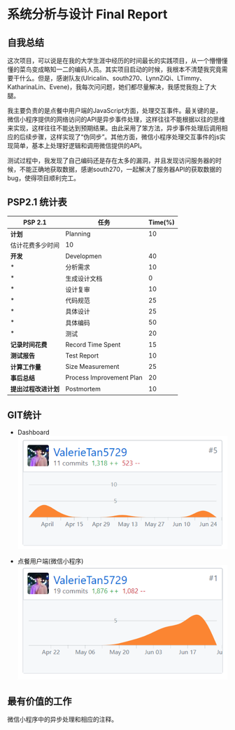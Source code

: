 # 系统分析与设计 Final Report

## 自我总结

这次项目，可以说是在我的大学生涯中经历的时间最长的实践项目，从一个懵懵懂懂的菜鸟变成略知一二的编码人员。其实项目启动的时候，我根本不清楚我究竟需要干什么。但是，感谢队友(Ulricalin、south270、LynnZiQi、LTimmy、KatharinaLin、Evene)，我每次问问题，她们都尽量解决，我感觉我抱上了大腿。

我主要负责的是点餐中用户端的JavaScript方面，处理交互事件。最关键的是，微信小程序提供的网络访问的API是异步事件处理，这样往往不能根据以往的思维来实现，这样往往不能达到预期结果。由此采用了笨方法，异步事件处理后调用相应的后续步骤，这样实现了“伪同步”。其他方面，微信小程序处理交互事件的js实现简单，基本上处理好逻辑和调用微信提供的API。

测试过程中，我发现了自己编码还是存在太多的漏洞，并且发现访问服务器的时候，不能正确地获取数据，感谢south270，一起解决了服务器API的获取数据的bug，使得项目顺利完工。

## PSP2.1 统计表

PSP 2.1|任务|Time(%)
---|---|---
**计划**|Planning|10
 |估计花费多少时间|10
**开发**|Developmen|40
*|分析需求|10
*|生成设计文档|0
*|设计复审|10
*|代码规范|25
*|具体设计|25
*|具体编码|50
*|测试|20
**记录时间花费**|Record Time Spent|15
**测试报告**|Test Report|10
**计算工作量**|Size Measurement|25
**事后总结**|Process Improvement Plan|20
**提出过程改进计划**|Postmortem|10

## GIT统计

- Dashboard  
    ![Dashboard/git统计](https://github.com/ValerieTan5729/Photo/blob/master/%E7%B3%BB%E7%BB%9F%E5%88%86%E6%9E%90%E4%B8%8E%E8%AE%BE%E8%AE%A1(FinalReport)%E6%88%AA%E5%9B%BE/Dashboard_commit.png)

- 点餐用户端(微信小程序)  
    ![点餐用户端/git统计](https://github.com/ValerieTan5729/Photo/blob/master/%E7%B3%BB%E7%BB%9F%E5%88%86%E6%9E%90%E4%B8%8E%E8%AE%BE%E8%AE%A1(FinalReport)%E6%88%AA%E5%9B%BE/%E5%BE%AE%E4%BF%A1%E5%B0%8F%E7%A8%8B%E5%BA%8F_commit.png)

## 最有价值的工作

微信小程序中的异步处理和相应的注释。
